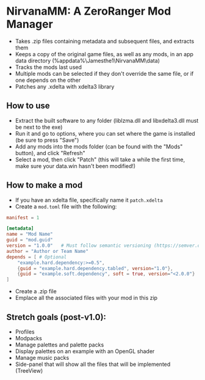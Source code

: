 # NirvanaMM: A ZeroRanger Mod Manager
- Takes .zip files containing metadata and subsequent files, and extracts them
- Keeps a copy of the original game files, as well as any mods, in an app data directory (%appdata%\Jamesthe1\NirvanaMM\data)
- Tracks the mods last used
- Multiple mods can be selected if they don't override the same file, or if one depends on the other
- Patches any .xdelta with xdelta3 library

## How to use
- Extract the built software to any folder (liblzma.dll and libxdelta3.dll must be next to the exe)
- Run it and go to options, where you can set where the game is installed (be sure to press "Save")
- Add any mods into the mods folder (can be found with the "Mods" button), and click "Refresh"
- Select a mod, then click "Patch" (this will take a while the first time, make sure your data.win hasn't been modified!)

## How to make a mod
- If you have an xdelta file, specifically name it `patch.xdelta`
- Create a `mod.toml` file with the following:
```toml
manifest = 1

[metadata]
name = "Mod Name"
guid = "mod.guid"
version = "1.0.0"	# Must follow semantic versioning (https://semver.org)
author = "Author or Team Name"
depends = [ # Optional
	"example.hard.dependency:>=0.5",
	{guid = "example.hard.dependency.tabled", version="1.0"},
	{guid = "example.soft.dependency", soft = true, version="<2.0.0"}
]
```
- Create a .zip file
- Emplace all the associated files with your mod in this zip

## Stretch goals (post-v1.0):
- Profiles
- Modpacks
- Manage palettes and palette packs
- Display palettes on an example with an OpenGL shader
- Manage music packs
- Side-panel that will show all the files that will be implemented (TreeView)